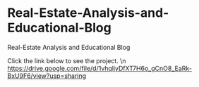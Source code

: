# Real-Estate-Analysis-and-Educational-Blog
Real-Estate Analysis and Educational Blog

Click the link below to see the project. \n
https://drive.google.com/file/d/1vhqliyDfXT7H6o_gCnO8_EaRk-BxU9F6/view?usp=sharing
